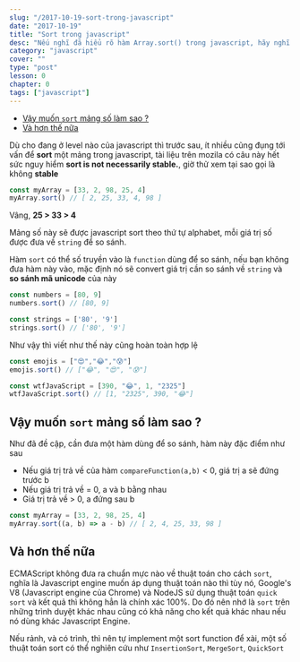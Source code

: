 ```yaml
---
slug: "/2017-10-19-sort-trong-javascript"
date: "2017-10-19"
title: "Sort trong javascript"
desc: "Nếu nghĩ đã hiểu rõ hàm Array.sort() trong javascript, hãy nghĩ lại!"
category: "javascript"
cover: ""
type: "post"
lesson: 0
chapter: 0
tags: ["javascript"]
---
```


<!-- TOC -->

- [Vậy muốn `sort` mảng số làm sao ?](#vậy-muốn-sort-mảng-số-làm-sao-)
- [Và hơn thế nữa](#và-hơn-thế-nữa)

<!-- /TOC -->


Dù cho đang ở level nào của javascript thì trước sau, ít nhiều cũng đụng tới vấn để **sort** một mảng trong javascript, tài liệu trên mozila có câu này hết sức nguy hiểm **sort is not necessarily stable.**, giờ thử xem tại sao gọi là không **stable**

```js
const myArray = [33, 2, 98, 25, 4]
myArray.sort() // [ 2, 25, 33, 4, 98 ]
```

Vâng, **25 > 33 > 4** 

Mảng số này sẽ được javascript sort theo thứ tự alphabet, mỗi giá trị số được đưa về `string` để so sánh.

Hàm `sort` có thể số truyền vào là `function` dùng để so sánh, nếu bạn không đưa hàm này vào, mặc định nó sẽ convert giá trị cần so sánh về `string` và **so sánh mã unicode** của này

```js
const numbers = [80, 9]
numbers.sort() // [80, 9]

const strings = ['80', '9']
strings.sort() // ['80', '9']
```

Như vậy thì viết như thế này cũng hoàn toàn hợp lệ

```js
const emojis = ["😍","😂","😰"]
emojis.sort() // ["😂", "😍", "😰"]

const wtfJavaScript = [390, "😂", 1, "2325"]  
wtfJavaScript.sort() // [1, "2325", 390, "😂"]

```

## Vậy muốn `sort` mảng số làm sao ?

Như đã đề cập, cần đưa một hàm dùng để so sánh, hàm này đặc điểm như sau

- Nếu giá trị trả về của hàm `compareFunction(a,b)` < 0, giá trị a sẽ đứng trước b
- Nếu giá trị trả về = 0, a và b bằng nhau
- Giá trị trả về > 0, a đứng sau b

```js
const myArray = [33, 2, 98, 25, 4]
myArray.sort((a, b) => a - b) // [ 2, 4, 25, 33, 98 ]
```

## Và hơn thế nữa

ECMAScript không đưa ra chuẩn mực nào về thuật toán cho cách `sort`, nghĩa là Javascript engine muốn áp dụng thuật toán nào thì tùy nó, Google's V8 (Javascript engine của Chrome) và NodeJS sử dụng thuật toán `quick sort` và kết quả thì không hẳn là chính xác 100%. Do đó nên nhớ là `sort` trên những trình duyệt khác nhau cũng có khả năng cho kết quả khác nhau nếu nó dùng khác Javascript Engine.

Nếu rảnh, và có trình, thì nên tự implement một sort function để xài, một số thuật toán sort có thể nghiên cứu như `InsertionSort`, `MergeSort`, `QuickSort`